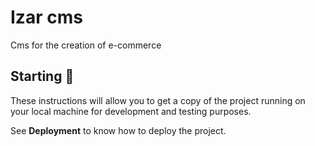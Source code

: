# Izar cms

Cms for the creation of e-commerce

## Starting 🚀

These instructions will allow you to get a copy of the project running on your local machine for development and testing purposes.

See **Deployment** to know how to deploy the project.
